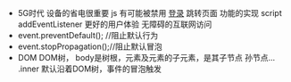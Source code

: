 - 5G时代 设备的省电很重要 js 有可能被禁用
 <a href="/login">登录</a> 跳转页面 功能的实现
 script  addEventListener 更好的用户体验
 无障碍的互联网访问
- event.preventDefault(); //阻止默认行为
- event.stopPropagation();//阻止默认冒泡
- DOM DOM树， body是树根，元素及元素的子元素，是其子节点 孙节点...
 .inner 默认沿着DOM树，事件的冒泡触发
 
